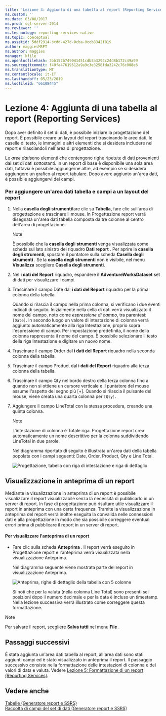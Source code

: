 ```yaml
---
title: 'Lezione 4: Aggiunta di una tabella al report (Reporting Services) | Microsoft Docs'
ms.custom: ''
ms.date: 03/08/2017
ms.prod: sql-server-2014
ms.reviewer: ''
ms.technology: reporting-services-native
ms.topic: conceptual
ms.assetid: 5ddf2914-bcdd-427d-8cba-0ccb8342f819
author: maggiesMSFT
ms.author: maggies
manager: kfile
ms.openlocfilehash: 3bb152b749041451cdb3a3294c24d8b172c49a99
ms.sourcegitcommit: f40fa47619512a9a9c3e3258fda3242c76c008e6
ms.translationtype: MT
ms.contentlocale: it-IT
ms.lasthandoff: 05/23/2019
ms.locfileid: "66108445"
---
```

# <a name="lesson-4-adding-a-table-to-the-report-reporting-services"></a>Lezione 4: Aggiunta di una tabella al report (Reporting Services)
  Dopo aver definito il set di dati, è possibile iniziare la progettazione del report. È possibile creare un layout del report trascinando le aree dati, le caselle di testo, le immagini e altri elementi che si desidera includere nel report e rilasciandoli nell'area di progettazione.  
  
 Le *aree dati*sono elementi che contengono righe ripetute di dati provenienti dai set di dati sottostanti. In un report di base è disponibile una sola area dati, tuttavia è possibile aggiungerne altre, ad esempio se si desidera aggiungere un grafico al report tabulare. Dopo avere aggiunto un'area dati, è possibile aggiungervi dei campi.  
  
### <a name="to-add-a-table-data-region-and-fields-to-a-report-layout"></a>Per aggiungere un'area dati tabella e campi a un layout del report  
  
1.  Nella **casella degli strumenti**fare clic su **Tabella**, fare clic sull'area di progettazione e trascinare il mouse. In Progettazione report verrà disegnata un'area dati tabella composta da tre colonne al centro dell'area di progettazione.  
  
    > [!NOTE]  
    >  È possibile che la **casella degli strumenti** venga visualizzata come scheda sul lato sinistro del riquadro **Dati report** . Per aprire la **casella degli strumenti**, spostare il puntatore sulla scheda **Casella degli strumenti** . Se la **casella degli strumenti** non è visibile, nel menu **Visualizza** scegliere **Casella degli strumenti**.  
  
2.  Nel **i dati del Report** riquadro, espandere il **AdventureWorksDataset** set di dati per visualizzare i campi.  
  
3.  Trascinare il campo Date dal **i dati del Report** riquadro per la prima colonna della tabella.  
  
     Quando si rilascia il campo nella prima colonna, si verificano i due eventi indicati di seguito. Inizialmente nella cella di dati verrà visualizzato il nome del campo, noto come *espressione di campo*, tra parentesi: `[Date]`. In secondo luogo un valore di intestazione di colonna verrà aggiunto automaticamente alla riga Intestazione, proprio sopra l'espressione di campo. Per impostazione predefinita, il nome della colonna rappresenta il nome del campo. È possibile selezionare il testo della riga Intestazione e digitare un nuovo nome.  
  
4.  Trascinare il campo Order dal **i dati del Report** riquadro nella seconda colonna della tabella.  
  
5.  Trascinare il campo Product dal **i dati del Report** riquadro alla terza colonna della tabella.  
  
6.  Trascinare il campo Qty nel bordo destro della terza colonna fino a quando non si ottiene un cursore verticale e il puntatore del mouse assume l'aspetto del segno più [+]. Quando si rilascia il pulsante del mouse, viene creata una quarta colonna per `[Qty]`.  
  
7.  Aggiungere il campo LineTotal con la stessa procedura, creando una quinta colonna.  
  
    > [!NOTE]  
    >  L'intestazione di colonna è Totale riga. Progettazione report crea automaticamente un nome descrittivo per la colonna suddividendo LineTotal in due parole.  
  
     Nel diagramma riportato di seguito è illustrata un'area dati della tabella popolata con i campi seguenti: Date, Order, Product, Qty e Line Total.  
  
     ![Progettazione, tabella con riga di intestazione e riga di dettaglio](../../2014/tutorials/media/rs-basictabledetailsdesign.gif "progettazione, tabella con riga di intestazione e riga di dettaglio")  
  
## <a name="preview-your-report"></a>Visualizzazione in anteprima di un report  
 Mediante la visualizzazione in anteprima di un report è possibile visualizzare il report visualizzabile senza la necessità di pubblicarlo in un server di report. In fase di progettazione può risultare utile visualizzare il report in anteprima con una certa frequenza. Tramite la visualizzazione in anteprima del report verrà inoltre eseguita la convalida nelle connessioni dati e alla progettazione in modo che sia possibile correggere eventuali errori prima di pubblicare il report in un server di report.  
  
#### <a name="to-preview-a-report"></a>Per visualizzare l'anteprima di un report  
  
-   Fare clic sulla scheda **Anteprima** . Il report verrà eseguito in Progettazione report e l'anteprima verrà visualizzata nella visualizzazione Anteprima.  
  
     Nel diagramma seguente viene mostrata parte del report in visualizzazione Anteprima.  
  
     ![Anteprima, righe di dettaglio della tabella con 5 colonne](../../2014/tutorials/media/rs-basictabledetailspreview.gif "Anteprima, righe di dettaglio della tabella con 5 colonne")  
  
     Si noti che per la valuta (nella colonna Line Total) sono presenti sei posizioni dopo il numero decimale e per la data è incluso un timestamp. Nella lezione successiva verrà illustrato come correggere questa formattazione.  
  
> [!NOTE]  
>  Per salvare il report, scegliere **Salva tutti** nel menu **File** .  
  
## <a name="next-steps"></a>Passaggi successivi  
 È stata aggiunta un'area dati tabella al report, all'area dati sono stati aggiunti campi ed è stato visualizzato in anteprima il report. Il passaggio successivo consiste nella formattazione delle intestazioni di colonna e dei valori di data e valuta. Vedere [Lezione 5: Formattazione di un report &#40;Reporting Services&#41;](../reporting-services/lesson-5-formatting-a-report-reporting-services.md).  
  
## <a name="see-also"></a>Vedere anche  
 [Tabelle &#40;Generatore report e SSRS&#41;](report-design/tables-report-builder-and-ssrs.md)   
 [Raccolta di campi del set di dati &#40;Generatore report e SSRS&#41;](report-data/dataset-fields-collection-report-builder-and-ssrs.md)  
  
  
